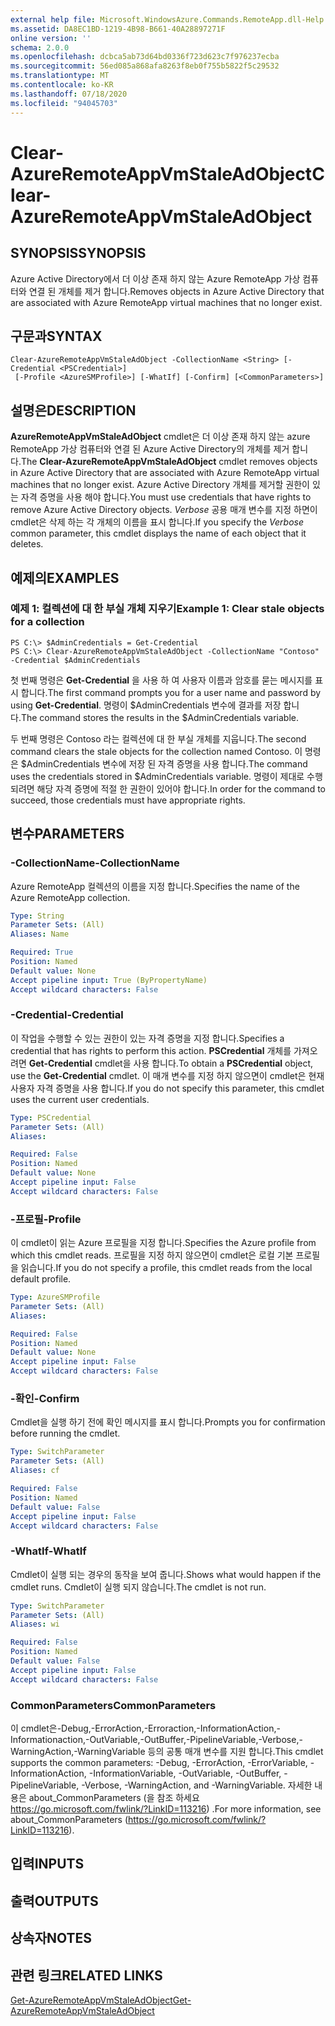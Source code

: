 ```yaml
---
external help file: Microsoft.WindowsAzure.Commands.RemoteApp.dll-Help.xml
ms.assetid: DA8EC1BD-1219-4B98-B661-40A28897271F
online version: ''
schema: 2.0.0
ms.openlocfilehash: dcbca5ab73d64bd0336f723d623c7f976237ecba
ms.sourcegitcommit: 56ed085a868afa8263f8eb0f755b5822f5c29532
ms.translationtype: MT
ms.contentlocale: ko-KR
ms.lasthandoff: 07/18/2020
ms.locfileid: "94045703"
---
```

# <span data-ttu-id="8722f-101">Clear-AzureRemoteAppVmStaleAdObject</span><span class="sxs-lookup"><span data-stu-id="8722f-101">Clear-AzureRemoteAppVmStaleAdObject</span></span>

## <span data-ttu-id="8722f-102">SYNOPSIS</span><span class="sxs-lookup"><span data-stu-id="8722f-102">SYNOPSIS</span></span>
<span data-ttu-id="8722f-103">Azure Active Directory에서 더 이상 존재 하지 않는 Azure RemoteApp 가상 컴퓨터와 연결 된 개체를 제거 합니다.</span><span class="sxs-lookup"><span data-stu-id="8722f-103">Removes objects in Azure Active Directory that are associated with Azure RemoteApp virtual machines that no longer exist.</span></span>

## <span data-ttu-id="8722f-104">구문과</span><span class="sxs-lookup"><span data-stu-id="8722f-104">SYNTAX</span></span>

```
Clear-AzureRemoteAppVmStaleAdObject -CollectionName <String> [-Credential <PSCredential>]
 [-Profile <AzureSMProfile>] [-WhatIf] [-Confirm] [<CommonParameters>]
```

## <span data-ttu-id="8722f-105">설명은</span><span class="sxs-lookup"><span data-stu-id="8722f-105">DESCRIPTION</span></span>
<span data-ttu-id="8722f-106">**AzureRemoteAppVmStaleAdObject** cmdlet은 더 이상 존재 하지 않는 azure RemoteApp 가상 컴퓨터와 연결 된 Azure Active Directory의 개체를 제거 합니다.</span><span class="sxs-lookup"><span data-stu-id="8722f-106">The **Clear-AzureRemoteAppVmStaleAdObject** cmdlet removes objects in Azure Active Directory that are associated with Azure RemoteApp virtual machines that no longer exist.</span></span>
<span data-ttu-id="8722f-107">Azure Active Directory 개체를 제거할 권한이 있는 자격 증명을 사용 해야 합니다.</span><span class="sxs-lookup"><span data-stu-id="8722f-107">You must use credentials that have rights to remove Azure Active Directory objects.</span></span>
<span data-ttu-id="8722f-108">*Verbose* 공용 매개 변수를 지정 하면이 cmdlet은 삭제 하는 각 개체의 이름을 표시 합니다.</span><span class="sxs-lookup"><span data-stu-id="8722f-108">If you specify the *Verbose* common parameter, this cmdlet displays the name of each object that it deletes.</span></span>

## <span data-ttu-id="8722f-109">예제의</span><span class="sxs-lookup"><span data-stu-id="8722f-109">EXAMPLES</span></span>

### <span data-ttu-id="8722f-110">예제 1: 컬렉션에 대 한 부실 개체 지우기</span><span class="sxs-lookup"><span data-stu-id="8722f-110">Example 1: Clear stale objects for a collection</span></span>
```
PS C:\> $AdminCredentials = Get-Credential
PS C:\> Clear-AzureRemoteAppVmStaleAdObject -CollectionName "Contoso" -Credential $AdminCredentials
```

<span data-ttu-id="8722f-111">첫 번째 명령은 **Get-Credential** 을 사용 하 여 사용자 이름과 암호를 묻는 메시지를 표시 합니다.</span><span class="sxs-lookup"><span data-stu-id="8722f-111">The first command prompts you for a user name and password by using **Get-Credential**.</span></span>
<span data-ttu-id="8722f-112">명령이 $AdminCredentials 변수에 결과를 저장 합니다.</span><span class="sxs-lookup"><span data-stu-id="8722f-112">The command stores the results in the $AdminCredentials variable.</span></span>

<span data-ttu-id="8722f-113">두 번째 명령은 Contoso 라는 컬렉션에 대 한 부실 개체를 지웁니다.</span><span class="sxs-lookup"><span data-stu-id="8722f-113">The second command clears the stale objects for the collection named Contoso.</span></span>
<span data-ttu-id="8722f-114">이 명령은 $AdminCredentials 변수에 저장 된 자격 증명을 사용 합니다.</span><span class="sxs-lookup"><span data-stu-id="8722f-114">The command uses the credentials stored in $AdminCredentials variable.</span></span>
<span data-ttu-id="8722f-115">명령이 제대로 수행 되려면 해당 자격 증명에 적절 한 권한이 있어야 합니다.</span><span class="sxs-lookup"><span data-stu-id="8722f-115">In order for the command to succeed, those credentials must have appropriate rights.</span></span>

## <span data-ttu-id="8722f-116">변수</span><span class="sxs-lookup"><span data-stu-id="8722f-116">PARAMETERS</span></span>

### <span data-ttu-id="8722f-117">-CollectionName</span><span class="sxs-lookup"><span data-stu-id="8722f-117">-CollectionName</span></span>
<span data-ttu-id="8722f-118">Azure RemoteApp 컬렉션의 이름을 지정 합니다.</span><span class="sxs-lookup"><span data-stu-id="8722f-118">Specifies the name of the Azure RemoteApp collection.</span></span>

```yaml
Type: String
Parameter Sets: (All)
Aliases: Name

Required: True
Position: Named
Default value: None
Accept pipeline input: True (ByPropertyName)
Accept wildcard characters: False
```

### <span data-ttu-id="8722f-119">-Credential</span><span class="sxs-lookup"><span data-stu-id="8722f-119">-Credential</span></span>
<span data-ttu-id="8722f-120">이 작업을 수행할 수 있는 권한이 있는 자격 증명을 지정 합니다.</span><span class="sxs-lookup"><span data-stu-id="8722f-120">Specifies a credential that has rights to perform this action.</span></span>
<span data-ttu-id="8722f-121">**PSCredential** 개체를 가져오려면 **Get-Credential** cmdlet을 사용 합니다.</span><span class="sxs-lookup"><span data-stu-id="8722f-121">To obtain a **PSCredential** object, use the **Get-Credential** cmdlet.</span></span>
<span data-ttu-id="8722f-122">이 매개 변수를 지정 하지 않으면이 cmdlet은 현재 사용자 자격 증명을 사용 합니다.</span><span class="sxs-lookup"><span data-stu-id="8722f-122">If you do not specify this parameter, this cmdlet uses the current user credentials.</span></span>

```yaml
Type: PSCredential
Parameter Sets: (All)
Aliases: 

Required: False
Position: Named
Default value: None
Accept pipeline input: False
Accept wildcard characters: False
```

### <span data-ttu-id="8722f-123">-프로필</span><span class="sxs-lookup"><span data-stu-id="8722f-123">-Profile</span></span>
<span data-ttu-id="8722f-124">이 cmdlet이 읽는 Azure 프로필을 지정 합니다.</span><span class="sxs-lookup"><span data-stu-id="8722f-124">Specifies the Azure profile from which this cmdlet reads.</span></span>
<span data-ttu-id="8722f-125">프로필을 지정 하지 않으면이 cmdlet은 로컬 기본 프로필을 읽습니다.</span><span class="sxs-lookup"><span data-stu-id="8722f-125">If you do not specify a profile, this cmdlet reads from the local default profile.</span></span>

```yaml
Type: AzureSMProfile
Parameter Sets: (All)
Aliases: 

Required: False
Position: Named
Default value: None
Accept pipeline input: False
Accept wildcard characters: False
```

### <span data-ttu-id="8722f-126">-확인</span><span class="sxs-lookup"><span data-stu-id="8722f-126">-Confirm</span></span>
<span data-ttu-id="8722f-127">Cmdlet을 실행 하기 전에 확인 메시지를 표시 합니다.</span><span class="sxs-lookup"><span data-stu-id="8722f-127">Prompts you for confirmation before running the cmdlet.</span></span>

```yaml
Type: SwitchParameter
Parameter Sets: (All)
Aliases: cf

Required: False
Position: Named
Default value: False
Accept pipeline input: False
Accept wildcard characters: False
```

### <span data-ttu-id="8722f-128">-WhatIf</span><span class="sxs-lookup"><span data-stu-id="8722f-128">-WhatIf</span></span>
<span data-ttu-id="8722f-129">Cmdlet이 실행 되는 경우의 동작을 보여 줍니다.</span><span class="sxs-lookup"><span data-stu-id="8722f-129">Shows what would happen if the cmdlet runs.</span></span>
<span data-ttu-id="8722f-130">Cmdlet이 실행 되지 않습니다.</span><span class="sxs-lookup"><span data-stu-id="8722f-130">The cmdlet is not run.</span></span>

```yaml
Type: SwitchParameter
Parameter Sets: (All)
Aliases: wi

Required: False
Position: Named
Default value: False
Accept pipeline input: False
Accept wildcard characters: False
```

### <span data-ttu-id="8722f-131">CommonParameters</span><span class="sxs-lookup"><span data-stu-id="8722f-131">CommonParameters</span></span>
<span data-ttu-id="8722f-132">이 cmdlet은-Debug,-ErrorAction,-Erroraction,-InformationAction,-Informationaction,-OutVariable,-OutBuffer,-PipelineVariable,-Verbose,-WarningAction,-WarningVariable 등의 공통 매개 변수를 지원 합니다.</span><span class="sxs-lookup"><span data-stu-id="8722f-132">This cmdlet supports the common parameters: -Debug, -ErrorAction, -ErrorVariable, -InformationAction, -InformationVariable, -OutVariable, -OutBuffer, -PipelineVariable, -Verbose, -WarningAction, and -WarningVariable.</span></span> <span data-ttu-id="8722f-133">자세한 내용은 about_CommonParameters (을 참조 하세요 https://go.microsoft.com/fwlink/?LinkID=113216) .</span><span class="sxs-lookup"><span data-stu-id="8722f-133">For more information, see about_CommonParameters (https://go.microsoft.com/fwlink/?LinkID=113216).</span></span>

## <span data-ttu-id="8722f-134">입력</span><span class="sxs-lookup"><span data-stu-id="8722f-134">INPUTS</span></span>

## <span data-ttu-id="8722f-135">출력</span><span class="sxs-lookup"><span data-stu-id="8722f-135">OUTPUTS</span></span>

## <span data-ttu-id="8722f-136">상속자</span><span class="sxs-lookup"><span data-stu-id="8722f-136">NOTES</span></span>

## <span data-ttu-id="8722f-137">관련 링크</span><span class="sxs-lookup"><span data-stu-id="8722f-137">RELATED LINKS</span></span>

[<span data-ttu-id="8722f-138">Get-AzureRemoteAppVmStaleAdObject</span><span class="sxs-lookup"><span data-stu-id="8722f-138">Get-AzureRemoteAppVmStaleAdObject</span></span>](./Get-AzureRemoteAppVmStaleAdObject.md)


